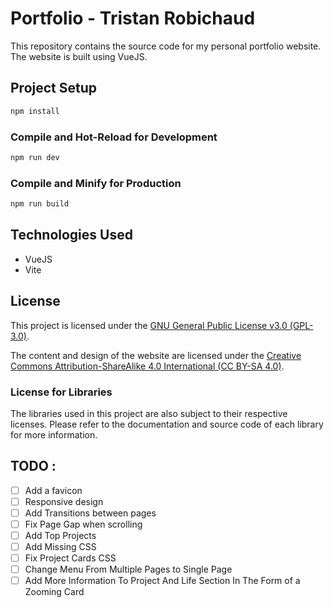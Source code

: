 # Portfolio - Tristan Robichaud
This repository contains the source code for my personal portfolio website. The website is built using VueJS.

## Project Setup

```sh
npm install
```

### Compile and Hot-Reload for Development

```sh
npm run dev
```

### Compile and Minify for Production

```sh
npm run build
```

## Technologies Used

- VueJS
- Vite

## License

This project is licensed under the [GNU General Public License v3.0 (GPL-3.0)](LICENSE).

The content and design of the website are licensed under the [Creative Commons Attribution-ShareAlike 4.0 International (CC BY-SA 4.0)](https://creativecommons.org/licenses/by-sa/4.0/).

### License for Libraries

The libraries used in this project are also subject to their respective licenses. Please refer to the documentation and source code of each library for more information.

## TODO :

- [ ] Add a favicon
- [ ] Responsive design
- [ ] Add Transitions between pages
- [ ] Fix Page Gap when scrolling
- [ ] Add Top Projects
- [ ] Add Missing CSS
- [ ] Fix Project Cards CSS
- [ ] Change Menu From Multiple Pages to Single Page
- [ ] Add More Information To Project And Life Section In The Form of a Zooming Card